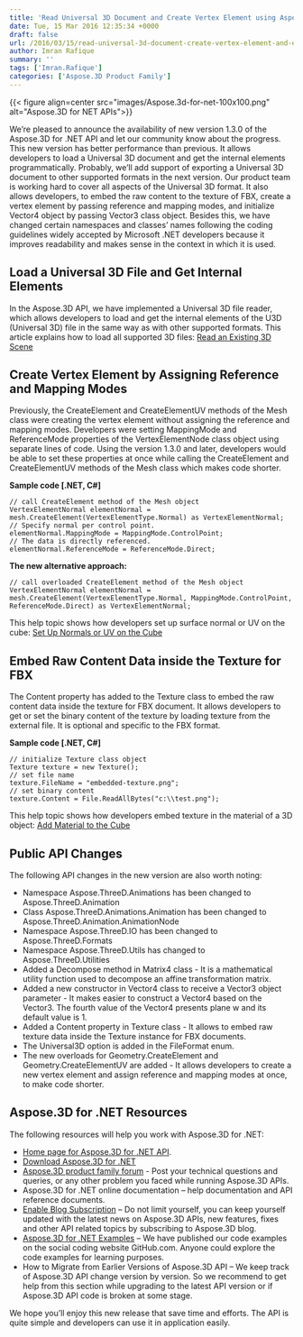 ```yaml
---
title: 'Read Universal 3D Document and Create Vertex Element using Aspose.3D for .NET 1.3.0'
date: Tue, 15 Mar 2016 12:35:34 +0000
draft: false
url: /2016/03/15/read-universal-3d-document-create-vertex-element-and-embed-raw-texture-data-to-fbx-using-aspose.3d-for-.net-1.3.0/
author: Imran Rafique
summary: ''
tags: ['Imran.Rafique']
categories: ['Aspose.3D Product Family']
---
```




{{< figure align=center src="images/Aspose.3d-for-net-100x100.png" alt="Aspose.3D for NET APIs">}}


We’re pleased to announce the availability of new version 1.3.0 of the Aspose.3D for .NET API and let our community know about the progress. This new version has better performance than previous. It allows developers to load a Universal 3D document and get the internal elements programmatically. Probably, we’ll add support of exporting a Universal 3D document to other supported formats in the next version. Our product team is working hard to cover all aspects of the Universal 3D format. It also allows developers, to embed the raw content to the texture of FBX, create a vertex element by passing reference and mapping modes, and initialize Vector4 object by passing Vector3 class object. Besides this, we have changed certain namespaces and classes’ names following the coding guidelines widely accepted by Microsoft .NET developers because it improves readability and makes sense in the context in which it is used.

## Load a Universal 3D File and Get Internal Elements

In the Aspose.3D API, we have implemented a Universal 3D file reader, which allows developers to load and get the internal elements of the U3D (Universal 3D) file in the same way as with other supported formats. This article explains how to load all supported 3D files: [Read an Existing 3D Scene][1]

## Create Vertex Element by Assigning Reference and Mapping Modes

Previously, the CreateElement and CreateElementUV methods of the Mesh class were creating the vertex element without assigning the reference and mapping modes. Developers were setting MappingMode and ReferenceMode properties of the VertexElementNode class object using separate lines of code. Using the version 1.3.0 and later, developers would be able to set these properties at once while calling the CreateElement and CreateElementUV methods of the Mesh class which makes code shorter.

**Sample code \[.NET, C#\]**

```
// call CreateElement method of the Mesh object
VertexElementNormal elementNormal = mesh.CreateElement(VertexElementType.Normal) as VertexElementNormal;
// Specify normal per control point.
elementNormal.MappingMode = MappingMode.ControlPoint;
// The data is directly referenced.
elementNormal.ReferenceMode = ReferenceMode.Direct;
```

**The new alternative approach:**

```
// call overloaded CreateElement method of the Mesh object
VertexElementNormal elementNormal = mesh.CreateElement(VertexElementType.Normal, MappingMode.ControlPoint, ReferenceMode.Direct) as VertexElementNormal;
```

This help topic shows how developers set up surface normal or UV on the cube: [Set Up Normals or UV on the Cube][2]

## Embed Raw Content Data inside the Texture for FBX

The Content property has added to the Texture class to embed the raw content data inside the texture for FBX document. It allows developers to get or set the binary content of the texture by loading texture from the external file. It is optional and specific to the FBX format.

**Sample code \[.NET, C#\]**

```
// initialize Texture class object
Texture texture = new Texture();
// set file name
texture.FileName = "embedded-texture.png";
// set binary content
texture.Content = File.ReadAllBytes("c:\\test.png");
```

This help topic shows how developers embed texture in the material of a 3D object: [Add Material to the Cube][3]

## Public API Changes

The following API changes in the new version are also worth noting:

*   Namespace Aspose.ThreeD.Animations has been changed to Aspose.ThreeD.Animation
*   Class Aspose.ThreeD.Animations.Animation has been changed to Aspose.ThreeD.Animation.AnimationNode
*   Namespace Aspose.ThreeD.IO has been changed to Aspose.ThreeD.Formats
*   Namespace Aspose.ThreeD.Utils has changed to Aspose.ThreeD.Utilities
*   Added a Decompose method in Matrix4 class - It is a mathematical utility function used to decompose an affine transformation matrix.
*   Added a new constructor in Vector4 class to receive a Vector3 object parameter - It makes easier to construct a Vector4 based on the Vector3. The fourth value of the Vector4 presents plane w and its default value is 1.
*   Added a Content property in Texture class - It allows to embed raw texture data inside the Texture instance for FBX documents.
*   The Universal3D option is added in the FileFormat enum.
*   The new overloads for Geometry.CreateElement and Geometry.CreateElementUV are added - It allows developers to create a new vertex element and assign reference and mapping modes at once, to make code shorter.

## Aspose.3D for .NET Resources

The following resources will help you work with Aspose.3D for .NET:

*   [Home page for Aspose.3D for .NET API][4].
*   [Download Aspose.3D for .NET][5]
*   [Aspose.3D product family forum][6] - Post your technical questions and queries, or any other problem you faced while running Aspose.3D APIs.
*   Aspose.3D for .NET online documentation – help documentation and API reference documents.
*   [Enable Blog Subscription][7] – Do not limit yourself, you can keep yourself updated with the latest news on Aspose.3D APIs, new features, fixes and other API related topics by subscribing to Aspose.3D blog.
*   [Aspose.3D for .NET Examples][8] – We have published our code examples on the social coding website GitHub.com. Anyone could explore the code examples for learning purposes.
*   How to Migrate from Earlier Versions of Aspose.3D API – We keep track of Aspose.3D API change version by version. So we recommend to get help from this section while upgrading to the latest API version or if Aspose.3D API code is broken at some stage.

We hope you’ll enjoy this new release that save time and efforts. The API is quite simple and developers can use it in application easily.




[1]: https://docs.aspose.com/display/3dnet/Create+and+Read+an+Existing+3D+Scene#CreateandReadanExisting3DScene-Readinga3DScene
[2]: https://docs.aspose.com/display/3dnet/Set+up+normals+or+UV+on+the+Cube+and+Add+Material+to+3D+Entities
[3]: https://docs.aspose.com/display/3dnet/Set+up+normals+or+UV+on+the+Cube+and+Add+Material+to+3D+Entities#SetupnormalsorUVontheCubeandAddmaterialtothecube-Addmaterialtothecube
[4]: http://www.aspose.com/.net/3d-component.aspx
[5]: http://www.aspose.com/community/files/51/.net-components/aspose.3d-for-.net/default.aspx
[6]: http://www.aspose.com/community/forums/aspose.3d-product-family/535/showforum.aspx
[7]: https://blog.aspose.com/
[8]: https://github.com/aspose3D/Aspose_3d_NET




